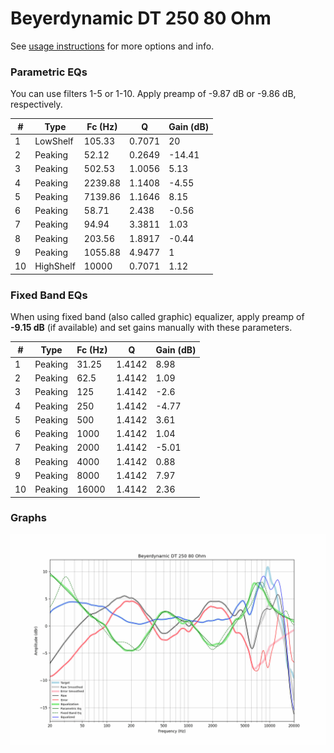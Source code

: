 # Beyerdynamic DT 250 80 Ohm
See [usage instructions](https://github.com/jaakkopasanen/AutoEq#usage) for more options and info.

### Parametric EQs
You can use filters 1-5 or 1-10. Apply preamp of -9.87 dB or -9.86 dB, respectively.

|   # | Type      |   Fc (Hz) |      Q |   Gain (dB) |
|-----|-----------|-----------|--------|-------------|
|   1 | LowShelf  |    105.33 | 0.7071 |       20    |
|   2 | Peaking   |     52.12 | 0.2649 |      -14.41 |
|   3 | Peaking   |    502.53 | 1.0056 |        5.13 |
|   4 | Peaking   |   2239.88 | 1.1408 |       -4.55 |
|   5 | Peaking   |   7139.86 | 1.1646 |        8.15 |
|   6 | Peaking   |     58.71 | 2.438  |       -0.56 |
|   7 | Peaking   |     94.94 | 3.3811 |        1.03 |
|   8 | Peaking   |    203.56 | 1.8917 |       -0.44 |
|   9 | Peaking   |   1055.88 | 4.9477 |        1    |
|  10 | HighShelf |  10000    | 0.7071 |        1.12 |

### Fixed Band EQs
When using fixed band (also called graphic) equalizer, apply preamp of **-9.15 dB** (if available) and set gains manually with these parameters.

|   # | Type    |   Fc (Hz) |      Q |   Gain (dB) |
|-----|---------|-----------|--------|-------------|
|   1 | Peaking |     31.25 | 1.4142 |        8.98 |
|   2 | Peaking |     62.5  | 1.4142 |        1.09 |
|   3 | Peaking |    125    | 1.4142 |       -2.6  |
|   4 | Peaking |    250    | 1.4142 |       -4.77 |
|   5 | Peaking |    500    | 1.4142 |        3.61 |
|   6 | Peaking |   1000    | 1.4142 |        1.04 |
|   7 | Peaking |   2000    | 1.4142 |       -5.01 |
|   8 | Peaking |   4000    | 1.4142 |        0.88 |
|   9 | Peaking |   8000    | 1.4142 |        7.97 |
|  10 | Peaking |  16000    | 1.4142 |        2.36 |

### Graphs
![](./Beyerdynamic%20DT%20250%2080%20Ohm.png)
